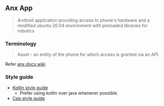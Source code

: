 ## Anx App
> Android application providing access to phone's hardware and a modified ubuntu 20.04 environment with preloaded libraries for robotics

### Terminology
> Asset - an entity of the phone for which access is granted via an API.

Refer [anx docs wiki](https://github.com/flomobility/anx_docs/wiki)

### Style guide
- [Kotlin style guide](https://developer.android.com/kotlin/style-guide)
    - Prefer using kotlin over java whenever possible.
- [Cpp style guide](https://google.github.io/styleguide/cppguide.html)
